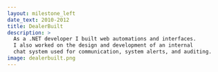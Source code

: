 ```yaml
---
layout: milestone_left
date_text: 2010-2012
title: DealerBuilt
description: >
  As a .NET developer I built web automations and interfaces.
  I also worked on the design and development of an internal
  chat system used for communication, system alerts, and auditing.
image: dealerbuilt.png
---
```

